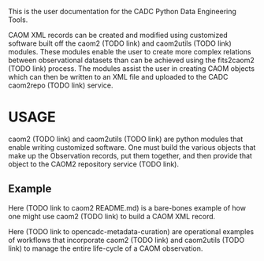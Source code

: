 This is the user documentation for the CADC Python Data Engineering Tools.

CAOM XML records can be created and modified using customized software built off the caom2 (TODO link) and caom2utils (TODO link) modules.
These modules enable the user to create more complex relations between observational datasets than can be achieved using the fits2caom2 (TODO link) process. The modules assist the user in creating CAOM objects which can then be written to an XML file and uploaded to the CADC caom2repo (TODO link) service.

# USAGE

caom2 (TODO link) and caom2utils (TODO link) are python modules that enable writing customized software. One must build the various objects that make up the Observation records, put them together, and then provide that object to the CAOM2 repository service (TODO link).

## Example

Here (TODO link to caom2 README.md) is a bare-bones example of how one might use caom2 (TODO link) to build a CAOM XML record.

Here (TODO link to opencadc-metadata-curation) are operational examples of workflows that incorporate caom2 (TODO link) and caom2utils (TODO link) to manage the entire life-cycle of a CAOM observation.
